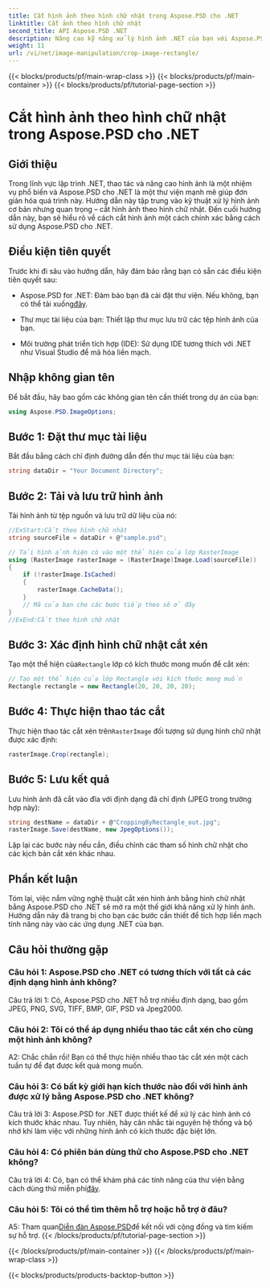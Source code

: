```yaml
---
title: Cắt hình ảnh theo hình chữ nhật trong Aspose.PSD cho .NET
linktitle: Cắt ảnh theo hình chữ nhật
second_title: API Aspose.PSD .NET
description: Nâng cao kỹ năng xử lý hình ảnh .NET của bạn với Aspose.PSD. Tìm hiểu từng bước cắt xén hình ảnh bằng cách sử dụng hình chữ nhật để có độ chính xác.
weight: 11
url: /vi/net/image-manipulation/crop-image-rectangle/
---
```


{{< blocks/products/pf/main-wrap-class >}}
{{< blocks/products/pf/main-container >}}
{{< blocks/products/pf/tutorial-page-section >}}

# Cắt hình ảnh theo hình chữ nhật trong Aspose.PSD cho .NET

## Giới thiệu

Trong lĩnh vực lập trình .NET, thao tác và nâng cao hình ảnh là một nhiệm vụ phổ biến và Aspose.PSD cho .NET là một thư viện mạnh mẽ giúp đơn giản hóa quá trình này. Hướng dẫn này tập trung vào kỹ thuật xử lý hình ảnh cơ bản nhưng quan trọng – cắt hình ảnh theo hình chữ nhật. Đến cuối hướng dẫn này, bạn sẽ hiểu rõ về cách cắt hình ảnh một cách chính xác bằng cách sử dụng Aspose.PSD cho .NET.

## Điều kiện tiên quyết

Trước khi đi sâu vào hướng dẫn, hãy đảm bảo rằng bạn có sẵn các điều kiện tiên quyết sau:

-  Aspose.PSD for .NET: Đảm bảo bạn đã cài đặt thư viện. Nếu không, bạn có thể tải xuống[đây](https://releases.aspose.com/psd/net/).

- Thư mục tài liệu của bạn: Thiết lập thư mục lưu trữ các tệp hình ảnh của bạn.

- Môi trường phát triển tích hợp (IDE): Sử dụng IDE tương thích với .NET như Visual Studio để mã hóa liền mạch.

## Nhập không gian tên

Để bắt đầu, hãy bao gồm các không gian tên cần thiết trong dự án của bạn:

```csharp
using Aspose.PSD.ImageOptions;
```

## Bước 1: Đặt thư mục tài liệu

Bắt đầu bằng cách chỉ định đường dẫn đến thư mục tài liệu của bạn:

```csharp
string dataDir = "Your Document Directory";
```

## Bước 2: Tải và lưu trữ hình ảnh

Tải hình ảnh từ tệp nguồn và lưu trữ dữ liệu của nó:

```csharp
//ExStart:Cắt theo hình chữ nhật
string sourceFile = dataDir + @"sample.psd";

// Tải hình ảnh hiện có vào một thể hiện của lớp RasterImage
using (RasterImage rasterImage = (RasterImage)Image.Load(sourceFile))
{
    if (!rasterImage.IsCached)
    {
        rasterImage.CacheData();
    }
    // Mã của bạn cho các bước tiếp theo sẽ ở đây
}
//ExEnd:Cắt theo hình chữ nhật
```

## Bước 3: Xác định hình chữ nhật cắt xén

 Tạo một thể hiện của`Rectangle` lớp có kích thước mong muốn để cắt xén:

```csharp
// Tạo một thể hiện của lớp Rectangle với kích thước mong muốn
Rectangle rectangle = new Rectangle(20, 20, 20, 20);
```

## Bước 4: Thực hiện thao tác cắt

 Thực hiện thao tác cắt xén trên`RasterImage` đối tượng sử dụng hình chữ nhật được xác định:

```csharp
rasterImage.Crop(rectangle);
```

## Bước 5: Lưu kết quả

Lưu hình ảnh đã cắt vào đĩa với định dạng đã chỉ định (JPEG trong trường hợp này):

```csharp
string destName = dataDir + @"CroppingByRectangle_out.jpg";
rasterImage.Save(destName, new JpegOptions());
```

Lặp lại các bước này nếu cần, điều chỉnh các tham số hình chữ nhật cho các kịch bản cắt xén khác nhau.

## Phần kết luận

Tóm lại, việc nắm vững nghệ thuật cắt xén hình ảnh bằng hình chữ nhật bằng Aspose.PSD cho .NET sẽ mở ra một thế giới khả năng xử lý hình ảnh. Hướng dẫn này đã trang bị cho bạn các bước cần thiết để tích hợp liền mạch tính năng này vào các ứng dụng .NET của bạn.

## Câu hỏi thường gặp

### Câu hỏi 1: Aspose.PSD cho .NET có tương thích với tất cả các định dạng hình ảnh không?

Câu trả lời 1: Có, Aspose.PSD cho .NET hỗ trợ nhiều định dạng, bao gồm JPEG, PNG, SVG, TIFF, BMP, GIF, PSD và Jpeg2000.

### Câu hỏi 2: Tôi có thể áp dụng nhiều thao tác cắt xén cho cùng một hình ảnh không?

A2: Chắc chắn rồi! Bạn có thể thực hiện nhiều thao tác cắt xén một cách tuần tự để đạt được kết quả mong muốn.

### Câu hỏi 3: Có bất kỳ giới hạn kích thước nào đối với hình ảnh được xử lý bằng Aspose.PSD cho .NET không?

Câu trả lời 3: Aspose.PSD for .NET được thiết kế để xử lý các hình ảnh có kích thước khác nhau. Tuy nhiên, hãy cân nhắc tài nguyên hệ thống và bộ nhớ khi làm việc với những hình ảnh có kích thước đặc biệt lớn.

### Câu hỏi 4: Có phiên bản dùng thử cho Aspose.PSD cho .NET không?

 Câu trả lời 4: Có, bạn có thể khám phá các tính năng của thư viện bằng cách dùng thử miễn phí[đây](https://releases.aspose.com/).

### Câu hỏi 5: Tôi có thể tìm thêm hỗ trợ hoặc hỗ trợ ở đâu?

 A5: Tham quan[Diễn đàn Aspose.PSD](https://forum.aspose.com/c/psd/34)để kết nối với cộng đồng và tìm kiếm sự hỗ trợ.
{{< /blocks/products/pf/tutorial-page-section >}}

{{< /blocks/products/pf/main-container >}}
{{< /blocks/products/pf/main-wrap-class >}}

{{< blocks/products/products-backtop-button >}}
